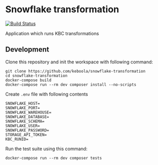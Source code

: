 # Snowflake transformation

[![Build Status](https://travis-ci.com/keboola/snowflake-transformation.svg?branch=master)](https://travis-ci.com/keboola/snowflake-transformation)

Application which runs KBC transformations

## Development
 
Clone this repository and init the workspace with following command:

```
git clone https://github.com/keboola/snowflake-transformation
cd snowflake-transformation
docker-compose build
docker-compose run --rm dev composer install --no-scripts
```

Create `.env` file with following contents
```
SNOWFLAKE_HOST=
SNOWFLAKE_PORT=
SNOWFLAKE_WAREHOUSE=
SNOWFLAKE_DATABASE=
SNOWFLAKE_SCHEMA=
SNOWFLAKE_USER=
SNOWFLAKE_PASSWORD=
STORAGE_API_TOKEN=
KBC_RUNID=
```

Run the test suite using this command:

```
docker-compose run --rm dev composer tests
```
